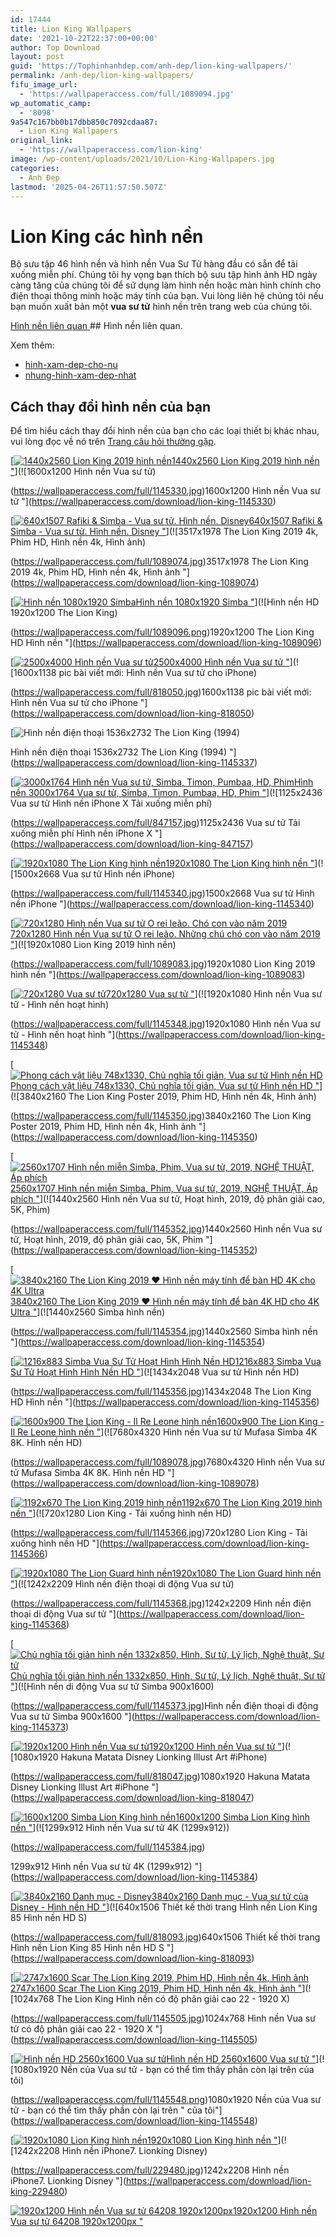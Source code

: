 ```yaml
---
id: 17444
title: Lion King Wallpapers
date: '2021-10-22T22:37:00+00:00'
author: Top Download
layout: post
guid: 'https://Tophinhanhdep.com/anh-dep/lion-king-wallpapers/'
permalink: /anh-dep/lion-king-wallpapers/
fifu_image_url:
  - 'https://wallpaperaccess.com/full/1089094.jpg'
wp_automatic_camp:
  - '8098'
9a547c167bb0b17dbb850c7092cdaa87:
  - Lion King Wallpapers
original_link:
  - 'https://wallpaperaccess.com/lion-king'
image: /wp-content/uploads/2021/10/Lion-King-Wallpapers.jpg
categories:
  - Ảnh Đẹp
lastmod: '2025-04-26T11:57:50.507Z'
---
```

# Lion King các hình nền

Bộ sưu tập 46 hình nền và hình nền Vua Sư Tử hàng đầu có sẵn để tải xuống miễn phí. Chúng tôi hy vọng bạn thích bộ sưu tập hình ảnh HD ngày càng tăng của chúng tôi để sử dụng làm hình nền hoặc màn hình chính cho điện thoại thông minh hoặc máy tính của bạn. Vui lòng liên hệ chúng tôi nếu bạn muốn xuất bản một **vua sư tử** hình nền trên trang web của chúng tôi.

[Hình nền liên quan ](#related) ## Hình nền liên quan.

   
 Xem thêm:

   
- [hinh-xam-dep-cho-nu](https://tophinhanhdep.com/hinh-xam-dep/hinh-xam-dep-cho-nu/)
- [nhung-hinh-xam-dep-nhat](https://tophinhanhdep.com/hinh-xam-dep/nhung-hinh-xam-dep-nhat/)

## Cách thay đổi hình nền của bạn

Để tìm hiểu cách thay đổi hình nền của bạn cho các loại thiết bị khác nhau, vui lòng đọc về nó trên [Trang câu hỏi thường gặp](https://tophinhanhdep.com/faq/).

  
[[![1440x2560 Lion King 2019 hình nền](https://wallpaperaccess.com/full/1089094.jpg)1440x2560 Lion King 2019 hình nền "](https://wallpaperaccess.com/download/lion-king-1089094)](![1600x1200 Hình nền Vua sư tử)

(https://wallpaperaccess.com/full/1145330.jpg)1600x1200 Hình nền Vua sư tử "](https://wallpaperaccess.com/download/lion-king-1145330)

[[![640x1507 Rafiki & Simba - Vua sư tử.  Hình nền.  Disney](https://wallpaperaccess.com/full/1145331.jpg)640x1507 Rafiki &amp; Simba - Vua sư tử. Hình nền. Disney "](https://wallpaperaccess.com/download/lion-king-1145331)](![3517x1978 The Lion King 2019 4k, Phim HD, Hình nền 4k, Hình ảnh)

(https://wallpaperaccess.com/full/1089074.jpg)3517x1978 The Lion King 2019 4k, Phim HD, Hình nền 4k, Hình ảnh "](https://wallpaperaccess.com/download/lion-king-1089074)

[[![Hình nền 1080x1920 Simba](https://wallpaperaccess.com/full/1145333.jpg)Hình nền 1080x1920 Simba "](https://wallpaperaccess.com/download/lion-king-1145333)](![Hình nền HD 1920x1200 The Lion King)

(https://wallpaperaccess.com/full/1089096.png)1920x1200 The Lion King HD Hình nền "](https://wallpaperaccess.com/download/lion-king-1089096)

[[![2500x4000 Hình nền Vua sư tử](https://wallpaperaccess.com/full/1145335.jpg)2500x4000 Hình nền Vua sư tử "](https://wallpaperaccess.com/download/lion-king-1145335)](![1600x1138 pic bài viết mới: Hình nền Vua sư tử cho iPhone)

(https://wallpaperaccess.com/full/818050.jpg)1600x1138 pic bài viết mới: Hình nền Vua sư tử cho iPhone "](https://wallpaperaccess.com/download/lion-king-818050)

[![Hình nền điện thoại 1536x2732 The Lion King (1994)](https://wallpaperaccess.com/full/1145337.jpg)

Hình nền điện thoại 1536x2732 The Lion King (1994) "](https://wallpaperaccess.com/download/lion-king-1145337)

[[![3000x1764 Hình nền Vua sư tử, Simba, Timon, Pumbaa, HD, Phim](https://wallpaperaccess.com/full/861119.jpg)Hình nền 3000x1764 Vua sư tử, Simba, Timon, Pumbaa, HD, Phim "](https://wallpaperaccess.com/download/lion-king-861119)](![1125x2436 Vua sư tử Hình nền iPhone X Tải xuống miễn phí)

(https://wallpaperaccess.com/full/847157.jpg)1125x2436 Vua sư tử Tải xuống miễn phí Hình nền iPhone X "](https://wallpaperaccess.com/download/lion-king-847157)

[[![1920x1080 The Lion King hình nền](https://wallpaperaccess.com/full/1145339.jpg)1920x1080 The Lion King hình nền "](https://wallpaperaccess.com/download/lion-king-1145339)](![1500x2668 Vua sư tử Hình nền iPhone)

(https://wallpaperaccess.com/full/1145340.jpg)1500x2668 Vua sư tử Hình nền iPhone "](https://wallpaperaccess.com/download/lion-king-1145340)

[[![720x1280 Hình nền Vua sư tử O rei leão.  Chó con vào năm 2019](https://wallpaperaccess.com/full/1145343.jpg)720x1280 Hình nền Vua sư tử O rei leão. Những chú chó con vào năm 2019 "](https://wallpaperaccess.com/download/lion-king-1145343)](![1920x1080 Lion King 2019 hình nền)

(https://wallpaperaccess.com/full/1089083.jpg)1920x1080 Lion King 2019 hình nền "](https://wallpaperaccess.com/download/lion-king-1089083)

[[![720x1280 Vua sư tử](https://wallpaperaccess.com/full/1145346.jpg)720x1280 Vua sư tử "](https://wallpaperaccess.com/download/lion-king-1145346)](![1920x1080 Hình nền Vua sư tử - Hình nền hoạt hình)

(https://wallpaperaccess.com/full/1145348.jpg)1920x1080 Hình nền Vua sư tử - Hình nền hoạt hình "](https://wallpaperaccess.com/download/lion-king-1145348)

[[![Phong cách vật liệu 748x1330, Chủ nghĩa tối giản, Vua sư tử Hình nền HD](https://wallpaperaccess.com/full/1145349.jpg)Phong cách vật liệu 748x1330, Chủ nghĩa tối giản, Vua sư tử Hình nền HD "](https://wallpaperaccess.com/download/lion-king-1145349)](![3840x2160 The Lion King Poster 2019, Phim HD, Hình nền 4k, Hình ảnh)

(https://wallpaperaccess.com/full/1145350.jpg)3840x2160 The Lion King Poster 2019, Phim HD, Hình nền 4k, Hình ảnh "](https://wallpaperaccess.com/download/lion-king-1145350)

[[![2560x1707 Hình nền miễn Simba, Phim, Vua sư tử, 2019, NGHỆ THUẬT, Áp phích](https://wallpaperaccess.com/full/1145351.jpg)2560x1707 Hình nền miễn Simba, Phim, Vua sư tử, 2019, NGHỆ THUẬT, Áp phích "](https://wallpaperaccess.com/download/lion-king-1145351)](![1440x2560 Hình nền Vua sư tử, Hoạt hình, 2019, độ phân giải cao, 5K, Phim)

(https://wallpaperaccess.com/full/1145352.jpg)1440x2560 Hình nền Vua sư tử, Hoạt hình, 2019, độ phân giải cao, 5K, Phim "](https://wallpaperaccess.com/download/lion-king-1145352)

[[![3840x2160 The Lion King 2019 ❤ Hình nền máy tính để bàn HD 4K cho 4K Ultra](https://wallpaperaccess.com/full/1089080.jpg)3840x2160 The Lion King 2019 ❤ Hình nền máy tính để bàn 4K HD cho 4K Ultra "](https://wallpaperaccess.com/download/lion-king-1089080)](![1440x2560 Simba hình nền)

(https://wallpaperaccess.com/full/1145354.jpg)1440x2560 Simba hình nền "](https://wallpaperaccess.com/download/lion-king-1145354)

[[![1216x883 Simba Vua Sư Tử Hoạt Hình Hình Nền HD](https://wallpaperaccess.com/full/1145355.jpg)1216x883 Simba Vua Sư Tử Hoạt Hình Hình Nền HD "](https://wallpaperaccess.com/download/lion-king-1145355)](![1434x2048 Vua sư tử Hình nền HD)

(https://wallpaperaccess.com/full/1145356.jpg)1434x2048 The Lion King HD Hình nền "](https://wallpaperaccess.com/download/lion-king-1145356)

[[![1600x900 The Lion King - Il Re Leone hình nền](https://wallpaperaccess.com/full/1145361.jpg)1600x900 The Lion King - Il Re Leone hình nền "](https://wallpaperaccess.com/download/lion-king-1145361)](![7680x4320 Hình nền Vua sư tử Mufasa Simba 4K 8K.  Hình nền HD)

(https://wallpaperaccess.com/full/1089078.jpg)7680x4320 Hình nền Vua sư tử Mufasa Simba 4K 8K. Hình nền HD "](https://wallpaperaccess.com/download/lion-king-1089078)

[[![1192x670 The Lion King 2019 hình nền](https://wallpaperaccess.com/full/1145363.jpg)1192x670 The Lion King 2019 hình nền "](https://wallpaperaccess.com/download/lion-king-1145363)](![720x1280 Lion King - Tải xuống hình nền HD)

(https://wallpaperaccess.com/full/1145366.jpg)720x1280 Lion King - Tải xuống hình nền HD "](https://wallpaperaccess.com/download/lion-king-1145366)

[[![1920x1080 The Lion Guard hình nền](https://wallpaperaccess.com/full/1145367.jpg)1920x1080 The Lion Guard hình nền "](https://wallpaperaccess.com/download/lion-king-1145367)](![1242x2209 Hình nền điện thoại di động Vua sư tử)

(https://wallpaperaccess.com/full/1145368.jpg)1242x2209 Hình nền điện thoại di động Vua sư tử "](https://wallpaperaccess.com/download/lion-king-1145368)

[ [![Chủ nghĩa tối giản hình nền 1332x850, Hình, Sư tử, Lý lịch, Nghệ thuật, Sư tử](https://wallpaperaccess.com/full/1114202.jpg)Chủ nghĩa tối giản hình nền 1332x850, Hình, Sư tử, Lý lịch, Nghệ thuật, Sư tử "](https://wallpaperaccess.com/download/lion-king-1114202)](![Hình nền di động Vua sư tử Simba 900x1600)

(https://wallpaperaccess.com/full/1145373.jpg)Hình nền điện thoại di động Vua sư tử Simba 900x1600 "](https://wallpaperaccess.com/download/lion-king-1145373)

[[![1920x1200 Hình nền Vua sư tử](https://wallpaperaccess.com/full/1145381.jpg)1920x1200 Hình nền Vua sư tử "](https://wallpaperaccess.com/download/lion-king-1145381)](![1080x1920 Hakuna Matata Disney Lionking Illust Art #iPhone)

(https://wallpaperaccess.com/full/818047.jpg)1080x1920 Hakuna Matata Disney Lionking Illust Art #iPhone "](https://wallpaperaccess.com/download/lion-king-818047)

[[![1600x1200 Simba Lion King hình nền](https://wallpaperaccess.com/full/1145383.jpg)1600x1200 Simba Lion King hình nền "](https://wallpaperaccess.com/download/lion-king-1145383)](![1299x912 Hình nền Vua sư tử 4K (1299x912))

(https://wallpaperaccess.com/full/1145384.jpg)

1299x912 Hình nền Vua sư tử 4K (1299x912) "](https://wallpaperaccess.com/download/lion-king-1145384)

[[![3840x2160 Danh mục - Disney](https://wallpaperaccess.com/full/1145385.jpg)3840x2160 Danh mục - Vua sư tử của Disney - Hình nền HD "](https://wallpaperaccess.com/download/lion-king-1145385)](![640x1506 Thiết kế thời trang Hình nền Lion King 85 Hình nền HD S)

(https://wallpaperaccess.com/full/818093.jpg)640x1506 Thiết kế thời trang Hình nền Lion King 85 Hình nền HD S "](https://wallpaperaccess.com/download/lion-king-818093)

[[![2747x1600 Scar The Lion King 2019, Phim HD, Hình nền 4k, Hình ảnh](https://wallpaperaccess.com/full/1145502.jpg)2747x1600 Scar The Lion King 2019, Phim HD, Hình nền 4k, Hình ảnh "](https://wallpaperaccess.com/download/lion-king-1145502)](![1024x768 The Lion King Hình nền có độ phân giải cao 22 - 1920 X)

(https://wallpaperaccess.com/full/1145505.jpg)1024x768 Hình nền Vua sư tử có độ phân giải cao 22 - 1920 X "](https://wallpaperaccess.com/download/lion-king-1145505)

[[![Hình nền HD 2560x1600 Vua sư tử](https://wallpaperaccess.com/full/1145546.jpg)Hình nền HD 2560x1600 Vua sư tử "](https://wallpaperaccess.com/download/lion-king-1145546)](![1080x1920 Nền của Vua sư tử - bạn có thể tìm thấy phần còn lại trên của tôi)

(https://wallpaperaccess.com/full/1145548.png)1080x1920 Nền của Vua sư tử - bạn có thể tìm thấy phần còn lại trên " của tôi"](https://wallpaperaccess.com/download/lion-king-1145548)

[[![1920x1080 Lion King hình nền](https://wallpaperaccess.com/full/1145549.jpg)1920x1080 Lion King hình nền "](https://wallpaperaccess.com/download/lion-king-1145549)](![1242x2208 Hình nền iPhone7.  Lionking Disney)

(https://wallpaperaccess.com/full/229480.jpg)1242x2208 Hình nền iPhone7. Lionking Disney "](https://wallpaperaccess.com/download/lion-king-229480)

[![1920x1200 Hình nền Vua sư tử 64208 1920x1200px](https://wallpaperaccess.com/full/1145553.jpg)1920x1200 Hình nền Vua sư tử 64208 1920x1200px "](https://wallpaperaccess.com/download/lion-king-1145553)

